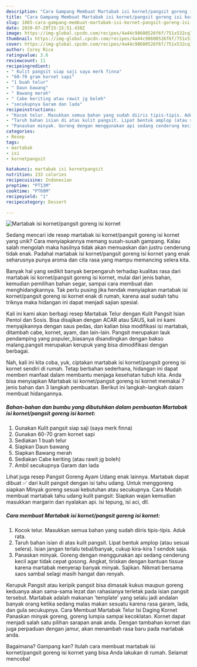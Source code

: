```yaml
---
description: "Cara Gampang Membuat Martabak isi kornet/pangsit goreng isi kornet, Sempurna"
title: "Cara Gampang Membuat Martabak isi kornet/pangsit goreng isi kornet, Sempurna"
slug: 1865-cara-gampang-membuat-martabak-isi-kornet-pangsit-goreng-isi-kornet-sempurna
date: 2020-07-29T15:15:51.438Z
image: https://img-global.cpcdn.com/recipes/4a44c98600526f6f/751x532cq70/martabak-isi-kornetpangsit-goreng-isi-kornet-foto-resep-utama.jpg
thumbnail: https://img-global.cpcdn.com/recipes/4a44c98600526f6f/751x532cq70/martabak-isi-kornetpangsit-goreng-isi-kornet-foto-resep-utama.jpg
cover: https://img-global.cpcdn.com/recipes/4a44c98600526f6f/751x532cq70/martabak-isi-kornetpangsit-goreng-isi-kornet-foto-resep-utama.jpg
author: Corey Rice
ratingvalue: 3.6
reviewcount: 11
recipeingredient:
- " Kulit pangsit siap saji saya merk finna"
- "60-70 gram kornet sapi"
- "1 buah telur"
- " Daun bawang"
- " Bawang merah"
- " Cabe keriting atau rawit jg boleh"
- "secukupnya Garam dan lada"
recipeinstructions:
- "Kocok telur. Masukkan semua bahan yang sudah diiris tipis-tipis. Aduk rata."
- "Taruh bahan isian di atas kulit pangsit. Lipat bentuk amplop (atau sesuai selera). Isian jangan terlalu tebal/banyak, cukup kira-kira 1 sendok saja."
- "Panaskan minyak. Goreng dengan menggunakan api sedang cenderung kecil agar tidak cepat gosong. Angkat, tiriskan dengan bantuan tissue karena martabak menyerap banyak minyak. Sajikan. Nikmati bersama saos sambal selagi masih hangat dan renyah."
categories:
- Resep
tags:
- martabak
- isi
- kornetpangsit

katakunci: martabak isi kornetpangsit 
nutrition: 233 calories
recipecuisine: Indonesian
preptime: "PT13M"
cooktime: "PT60M"
recipeyield: "1"
recipecategory: Dessert

---
```



![Martabak isi kornet/pangsit goreng isi kornet](https://img-global.cpcdn.com/recipes/4a44c98600526f6f/751x532cq70/martabak-isi-kornetpangsit-goreng-isi-kornet-foto-resep-utama.jpg)

Sedang mencari ide resep martabak isi kornet/pangsit goreng isi kornet yang unik? Cara menyiapkannya memang susah-susah gampang. Kalau salah mengolah maka hasilnya tidak akan memuaskan dan justru cenderung tidak enak. Padahal martabak isi kornet/pangsit goreng isi kornet yang enak seharusnya punya aroma dan cita rasa yang mampu memancing selera kita.

Banyak hal yang sedikit banyak berpengaruh terhadap kualitas rasa dari martabak isi kornet/pangsit goreng isi kornet, mulai dari jenis bahan, kemudian pemilihan bahan segar, sampai cara membuat dan menghidangkannya. Tak perlu pusing jika hendak menyiapkan martabak isi kornet/pangsit goreng isi kornet enak di rumah, karena asal sudah tahu triknya maka hidangan ini dapat menjadi sajian spesial.

Kali ini kami akan berbagi resep Martabak Telur dengan Kulit Pangsit Isian Pentol dan Sosis. Bisa disajikan dengan ACAR atau SAUS, kali ini kami menyajikannya dengan saus pedas, dan kalian bisa modifikasi isi martabak, ditambah cabe, kornet, ayam, dan lain-lain. Pangsit merupakan lauk pendamping yang populer,,biasanya disandingkan dengan bakso malang.pangsit merupakan kerupuk yang bisa dimodifikasi dengan berbagai.


Nah, kali ini kita coba, yuk, ciptakan martabak isi kornet/pangsit goreng isi kornet sendiri di rumah. Tetap berbahan sederhana, hidangan ini dapat memberi manfaat dalam membantu menjaga kesehatan tubuh kita. Anda bisa menyiapkan Martabak isi kornet/pangsit goreng isi kornet memakai 7 jenis bahan dan 3 langkah pembuatan. Berikut ini langkah-langkah dalam membuat hidangannya.

<!--inarticleads1-->

##### Bahan-bahan dan bumbu yang dibutuhkan dalam pembuatan Martabak isi kornet/pangsit goreng isi kornet:

1. Gunakan  Kulit pangsit siap saji (saya merk finna)
1. Gunakan 60-70 gram kornet sapi
1. Sediakan 1 buah telur
1. Siapkan  Daun bawang
1. Siapkan  Bawang merah
1. Sediakan  Cabe keriting (atau rawit jg boleh)
1. Ambil secukupnya Garam dan lada


Lihat juga resep Pangsit Goreng Ayam Udang enak lainnya. Martabak dapat dibuat ✅ dari kulit pangsit dengan isi tahu udang. Untuk menggoreng siapkan Minyak goreng sesuai kebutuhan atau secukupnya. Cara Mudah membuat martabak tahu udang kulit pangsit: Siapkan wajan kemudian masukkan margarin dan nyalakan api. isi tepung, isi aci, dll. 

<!--inarticleads2-->

##### Cara membuat Martabak isi kornet/pangsit goreng isi kornet:

1. Kocok telur. Masukkan semua bahan yang sudah diiris tipis-tipis. Aduk rata.
1. Taruh bahan isian di atas kulit pangsit. Lipat bentuk amplop (atau sesuai selera). Isian jangan terlalu tebal/banyak, cukup kira-kira 1 sendok saja.
1. Panaskan minyak. Goreng dengan menggunakan api sedang cenderung kecil agar tidak cepat gosong. Angkat, tiriskan dengan bantuan tissue karena martabak menyerap banyak minyak. Sajikan. Nikmati bersama saos sambal selagi masih hangat dan renyah.


Kerupuk Pangsit atau keripik pangsit bisa dimasak kukus maupun goreng keduanya akan sama-sama lezat dan rahasianya terletak pada isian pangsit tersebut. Martabak adalah makanan &#39;template&#39; yang selalu jadi andalan banyak orang ketika sedang malas makan sesuatu karena rasa garam, lada, dan gula secukupnya. Cara Membuat Martabak Telur Isi Daging Kornet Panaskan minyak goreng, goreng lumpia sampai kecoklatan. Kornet dapat menjadi salah satu pilihan sarapan anak anda. Dengan tambahan kornet dan juga perpaduan dengan jamur, akan menambah rasa baru pada martabak anda. 

Bagaimana? Gampang kan? Itulah cara membuat martabak isi kornet/pangsit goreng isi kornet yang bisa Anda lakukan di rumah. Selamat mencoba!
